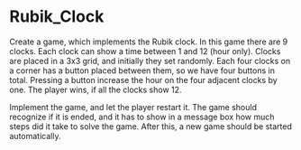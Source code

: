 # Rubik_Clock

Create a game, which implements the Rubik clock. In this game there are 9 clocks. Each clock can 
show a time between 1 and 12 (hour only). Clocks are placed in a 3x3 grid, and initially they set 
randomly. Each four clocks on a corner has a button placed between them, so we have four buttons 
in total. Pressing a button increase the hour on the four adjacent clocks by one. The player wins, if all 
the clocks show 12.

Implement the game, and let the player restart it. The game should recognize if it is ended, and it has 
to show in a message box how much steps did it take to solve the game. After this, a new game 
should be started automatically.
